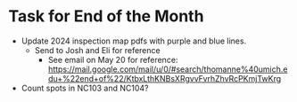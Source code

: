 # Task for End of the Month
- Update 2024 inspection map pdfs with purple and blue lines.
	- Send to Josh and Eli for reference
		- See email on May 20 for reference: https://mail.google.com/mail/u/0/#search/thomanne%40umich.edu+%22end+of%22/KtbxLthKNBsXRgvvFvrhZhvRcPKmjTwKrg
- Count spots in NC103 and NC104?